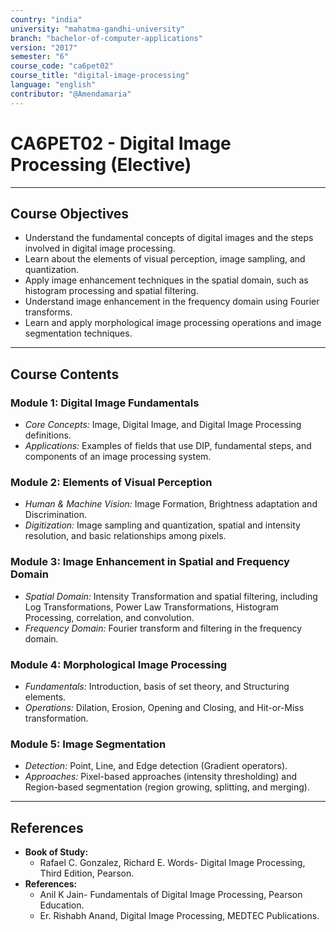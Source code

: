 ```yaml
---
country: "india"
university: "mahatma-gandhi-university"
branch: "bachelor-of-computer-applications"
version: "2017"
semester: "6"
course_code: "ca6pet02"
course_title: "digital-image-processing"
language: "english"
contributor: "@Amendamaria"
---
```

# CA6PET02 - Digital Image Processing (Elective)

---
## Course Objectives

* Understand the fundamental concepts of digital images and the steps involved in digital image processing.
* Learn about the elements of visual perception, image sampling, and quantization.
* Apply image enhancement techniques in the spatial domain, such as histogram processing and spatial filtering.
* Understand image enhancement in the frequency domain using Fourier transforms.
* Learn and apply morphological image processing operations and image segmentation techniques.

---
## Course Contents

### Module 1: Digital Image Fundamentals
* *Core Concepts:* Image, Digital Image, and Digital Image Processing definitions.
* *Applications:* Examples of fields that use DIP, fundamental steps, and components of an image processing system.

### Module 2: Elements of Visual Perception
* *Human & Machine Vision:* Image Formation, Brightness adaptation and Discrimination.
* *Digitization:* Image sampling and quantization, spatial and intensity resolution, and basic relationships among pixels.

### Module 3: Image Enhancement in Spatial and Frequency Domain
* *Spatial Domain:* Intensity Transformation and spatial filtering, including Log Transformations, Power Law Transformations, Histogram Processing, correlation, and convolution.
* *Frequency Domain:* Fourier transform and filtering in the frequency domain.

### Module 4: Morphological Image Processing
* *Fundamentals:* Introduction, basis of set theory, and Structuring elements.
* *Operations:* Dilation, Erosion, Opening and Closing, and Hit-or-Miss transformation.

### Module 5: Image Segmentation
* *Detection:* Point, Line, and Edge detection (Gradient operators).
* *Approaches:* Pixel-based approaches (intensity thresholding) and Region-based segmentation (region growing, splitting, and merging).

---
## References
* **Book of Study:**
    * Rafael C. Gonzalez, Richard E. Words- Digital Image Processing, Third Edition, Pearson.
* **References:**
    * Anil K Jain- Fundamentals of Digital Image Processing, Pearson Education.
    * Er. Rishabh Anand, Digital Image Processing, MEDTEC Publications.